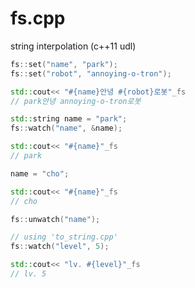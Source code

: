 # fs.cpp

string interpolation (c++11 udl)

```c++
fs::set("name", "park");
fs::set("robot", "annoying-o-tron");

std::cout<< "#{name}안녕 #{robot}로봇"_fs
// park안녕 annoying-o-tron로봇
```

```c++
std::string name = "park";
fs::watch("name", &name);

std::cout<< "#{name}"_fs
// park

name = "cho";

std::cout<< "#{name}"_fs
// cho

fs::unwatch("name");
```

```c++
// using 'to_string.cpp'
fs::watch("level", 5);

std::cout<< "lv. #{level}"_fs
// lv. 5
```
